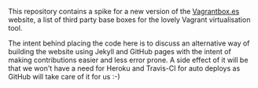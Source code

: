 This repository contains a spike for a new version of the [Vagrantbox.es](http://www.vagrantbox.es)
website, a list of third party base boxes for the lovely Vagrant virtualisation
tool.

The intent behind placing the code here is to discuss an alternative way of building
the website using Jekyll and GitHub pages with the intent of making contributions
easier and less error prone. A side effect of it will be that we won't have a need
for Heroku and Travis-CI for auto deploys as GitHub will take care of it for us :-)
